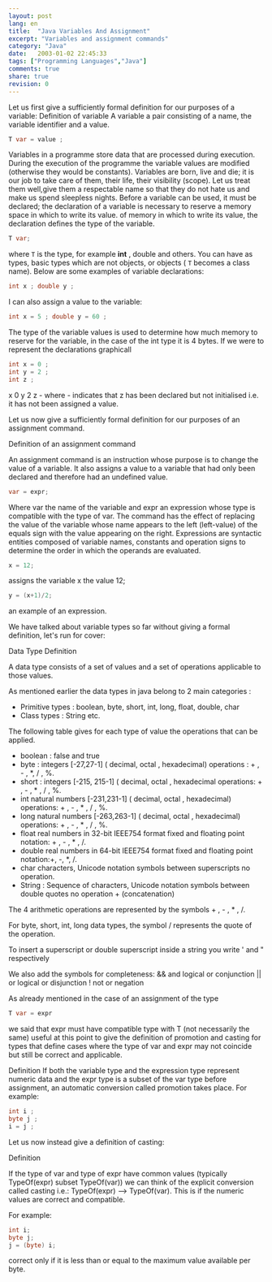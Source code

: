 ```yaml
--- 
layout: post
lang: en
title:  "Java Variables And Assignment"
excerpt: "Variables and assignment commands"
category: "Java"
date:   2003-01-02 22:45:33
tags: ["Programming Languages","Java"]
comments: true
share: true
revision: 0
---
```


Let us first give a sufficiently formal definition for our purposes of a variable:
Definition of variable
A variable a pair consisting of a name, the variable identifier and a value.

```java
T var = value ;
```

Variables in a programme store data that are processed during execution.
During the execution of the programme the variable values are modified (otherwise they would be constants).
Variables are born, live and die; it is our job to take care of them, their life, their visibility (scope).
Let us treat them well,give them a respectable name so that they do not hate us and make us spend sleepless nights.
Before a variable can be used, it must be declared; the declaration of a variable is necessary to reserve a memory space in which to write its value.
of memory in which to write its value, the declaration defines the type of the variable.

```java
T var;
```

where `T` is the type, for example **int** , double and others.
You can have as types, basic types which are not objects, or objects ( `T` becomes a class name). 
Below are some examples of variable declarations:

```java
int x ; double y ;
```

I can also assign a value to the variable:

```java
int x = 5 ; double y = 60 ;
```

The type of the variable values is used to determine how much memory to reserve for the variable, in the case of the int type it is 4 bytes.
If we were to represent the declarations graphicall

```java
int x = 0 ; 
int y = 2 ; 
int z ; 
```

x 0 y 2 z -
where - indicates that z has been declared but not initialised i.e. it has not been assigned a value.

Let us now give a sufficiently formal definition for our purposes of an assignment command.

Definition of an assignment command

An assignment command is an instruction whose purpose is to change the value of a variable.
It also assigns a value to a variable that had only been declared and therefore had an undefined value.

```java
var = expr;
```

Where var the name of the variable and expr an expression whose type is compatible with the type of var.
The command has the effect of replacing the value of the variable whose name appears to the left (left-value) of the equals sign 
with the value appearing on the right.
Expressions are syntactic entities composed of variable names, constants and operation signs 
to determine the order in which the operands are evaluated.

```java
x = 12;
```

assigns the variable x the value 12;

```java
y = (x+1)/2;
```
an example of an expression.

We have talked about variable types so far without giving a formal definition, let's run for cover:

Data Type Definition 

A data type consists of a set of values and a set of operations applicable to those values.

As mentioned earlier the data types in java belong to 2 main categories :

* Primitive types : boolean, byte, short, int, long, float, double, char
* Class types : String etc.

The following table gives for each type of value the operations that can be applied.

* boolean : false and true 
* byte : integers [-27,27-1] ( decimal, octal , hexadecimal) operations : + , - , *, / , %. 
* short : integers [-215, 215-1] ( decimal, octal , hexadecimal operations: + , - , * , / , %. 
* int natural numbers [-231,231-1] ( decimal, octal , hexadecimal) operations: + , - , * , / , %. 
* long natural numbers [-263,263-1] ( decimal, octal , hexadecimal) operations: + , - , * , / , %. 
* float real numbers in 32-bit IEEE754 format fixed and floating point notation: + , - , * , /. 
* double real numbers in 64-bit IEEE754 format fixed and floating point notation:+, -, *, /. 
* char characters, Unicode notation symbols between superscripts no operation. 
* String : Sequence of characters, Unicode notation symbols between double quotes no operation + (concatenation)

The 4 arithmetic operations are represented by the symbols + , - , * , /.

For byte, short, int, long data types, the symbol / represents the quote of the operation.

To insert a superscript or double superscript inside a string you write \' and \" respectively

We also add the symbols for completeness:
  && and logical or conjunction 
  || or logical or disjunction 
  ! not or negation

As already mentioned in the case of an assignment of the type

```java
T var = expr 
```

we said that expr must have compatible type with T (not necessarily the same) useful at this point to give 
the definition of promotion and casting for types that define cases where the type of var and expr may not coincide 
but still be correct and applicable.

Definition
If both the variable type and the expression type represent numeric data and the expr type is a subset 
of the var type before assignment, an automatic conversion called promotion takes place.
For example:

```java
int i ; 
byte j ; 
i = j ;
```
Let us now instead give a definition of casting:

Definition

If the type of var and type of expr have common values (typically TypeOf(expr) subset TypeOf(var)) we can think of the 
explicit conversion called casting i.e.: TypeOf(expr) --> TypeOf(var). This is if the numeric values are correct and compatible.

For example:

```java
int i; 
byte j; 
j = (byte) i;
```
correct only if it is less than or equal to the maximum value available per byte.
